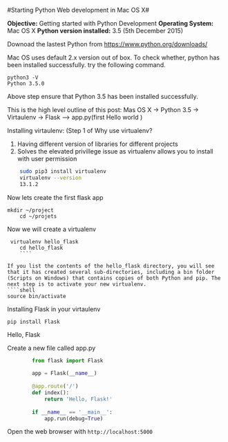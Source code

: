 
#Starting Python Web development in Mac OS X#

**Objective:** Getting started with Python Development
**Operating System:** Mac OS X
**Python version installed:** 3.5 (5th December 2015)


Downoad the lastest Python from https://www.python.org/downloads/

Mac OS uses default 2.x version out of box.
To check whether, python has been installed successfully. try the following command.

    python3 -V
    Python 3.5.0

Above step ensure that Python 3.5 has been installed successfully.

This is the high level outline of this post:
Mas OS X -> Python 3.5 -> Virtaulenv -> Flask --> app.py(first Hello world )


Installing virtaulenv: (Step 1 of 
Why use virtualenv?
1. Having different version of libraries for different projects
2. Solves the elevated privillege issue as virtualenv allows you to install with user permission
```bash
    sudo pip3 install virtualenv
    virtualenv --version
    13.1.2
```  
Now lets create the first flask app
```shell
mkdir ~/project
    cd ~/projets
````

Now we will create a virtualenv
````shell
 virtualenv hello_flask
    cd hello_flask
    ````

If you list the contents of the hello_flask directory, you will see that it has created several sub-directories, including a bin folder (Scripts on Windows) that contains copies of both Python and pip. The next step is to activate your new virtualenv.
````shell
source bin/activate
````

Installing Flask in your virtaulenv

    pip install Flask

Hello, Flask

Create a new file called app.py
```python
		from flask import Flask
		
		app = Flask(__name__)
		
		@app.route('/')
		def index():
		    return 'Hello, Flask!'
		
		if __name__ == '__main__':
		    app.run(debug=True)

````
Open the web browser with ```http://localhost:5000```


    





